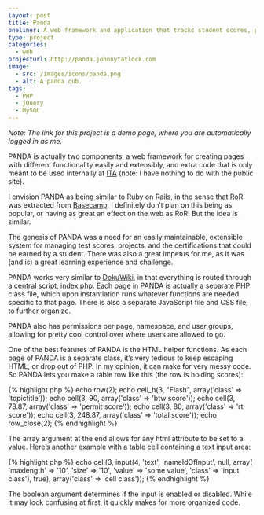 ```yaml
---
layout: post
title: Panda
oneliner: A web framework and application that tracks student scores, projects, and certifications.
type: project
categories:
  - web
projecturl: http://panda.johnnytatlock.com
image:
  - src: /images/icons/panda.png
  - alt: A panda cub.
tags:
  - PHP
  - jQuery
  - MySQL
---
```


*Note: The link for this project is a demo page, where you are
automatically logged in as me.*

PANDA is actually two components, a web framework for creating pages
with different functionality easily and extensibly, and extra code that
is only meant to be used internally at [ITA](http://ita.wisc.edu) (note:
I have nothing to do with the public site).

I envision PANDA as being similar to Ruby on Rails, in the sense that
RoR was extracted from [Basecamp](http://www.basecamphq.com/). I
definitely don’t plan on this being as popular, or having as great an
effect on the web as RoR! But the idea is similar.

The genesis of PANDA was a need for an easily maintainable, extensible
system for managing test scores, projects, and the certifications that
could be earned by a student. There was also a great impetus for me, as
it was (and is) a great learning experience and challenge.

PANDA works very similar to [DokuWiki](http://www.dokuwiki.org), in that
everything is routed through a central script, index.php. Each page in
PANDA is actually a separate PHP class file, which upon instantiation
runs whatever functions are needed specific to that page. There is also
a separate JavaScript file and CSS file, to further organize.

PANDA also has permissions per page, namespace, and user groups,
allowing for pretty cool control over where users are allowed to go.

One of the best features of PANDA is the HTML helper functions. As each
page of PANDA is a separate class, it’s very tedious to keep escaping
HTML, or drop out of PHP. In my opinion, it can make for very messy
code. So PANDA lets you make a table row like this (the row is holding
scores):

{% highlight php %}
echo row(2);
	echo cell_h(3, "Flash",	array('class' => 'topictitle'));
	echo cell(3, 90,	array('class' => 'btw score'));
	echo cell(3, 78.87,	array('class' => 'permit score'));
	echo cell(3, 80, 	array('class' => 'rt score'));
	echo cell(3, 248.87,	array('class' => 'total score'));
echo row_close(2);
{% endhighlight %}

The array argument at the end allows for any html attribute to be set to
a value. Here’s another example with a table cell containing a text
input area:

{% highlight php %}
echo cell(3,
    input(4, 'text', 'nameIdOfInput', null, array(
	'maxlength' => '10',
	'size' => '10',
	'value' => 'some value',
	'class' => 'input class'), true),
    array('class' => 'cell class'));
{% endhighlight %}

The boolean argument determines if the input is enabled or disabled.
While it may look confusing at first, it quickly makes for more
organized code.
